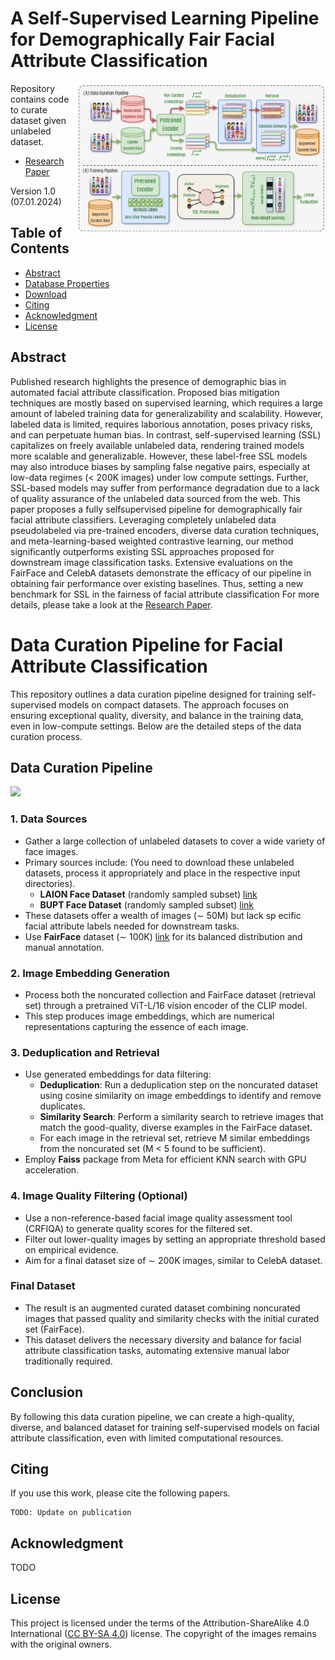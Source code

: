 # A Self-Supervised Learning Pipeline for Demographically Fair Facial Attribute Classification
<img src="Fig1.png" width="400" align="right" >

Repository contains code to curate dataset given unlabeled dataset.
- [Research Paper]()

Version 1.0 (07.01.2024)

## Table of Contents

- [Abstract](#abstract)
- [Database Properties](#database-properties)
- [Download](#download)
- [Citing](#citing)
- [Acknowledgment](#acknowledgment)
- [License](#license)


## Abstract
Published research highlights the presence of demographic bias in automated facial attribute classification.
Proposed bias mitigation techniques are mostly based on
supervised learning, which requires a large amount of
labeled training data for generalizability and scalability.
However, labeled data is limited, requires laborious annotation, poses privacy risks, and can perpetuate human
bias. In contrast, self-supervised learning (SSL) capitalizes on freely available unlabeled data, rendering trained
models more scalable and generalizable. However, these
label-free SSL models may also introduce biases by sampling false negative pairs, especially at low-data regimes
(< 200K images) under low compute settings. Further,
SSL-based models may suffer from performance degradation due to a lack of quality assurance of the unlabeled data
sourced from the web. This paper proposes a fully selfsupervised pipeline for demographically fair facial attribute
classifiers. Leveraging completely unlabeled data pseudolabeled via pre-trained encoders, diverse data curation
techniques, and meta-learning-based weighted contrastive
learning, our method significantly outperforms existing SSL
approaches proposed for downstream image classification
tasks. Extensive evaluations on the FairFace and CelebA
datasets demonstrate the efficacy of our pipeline in obtaining fair performance over existing baselines. Thus, setting
a new benchmark for SSL in the fairness of facial attribute
classification
For more details, please take a look at the [Research Paper]().

# Data Curation Pipeline for Facial Attribute Classification

This repository outlines a data curation pipeline designed for training self-supervised models on compact datasets. The approach focuses on ensuring exceptional quality, diversity, and balance in the training data, even in low-compute settings. Below are the detailed steps of the data curation process.

## Data Curation Pipeline
<img src="Fig2.png" width="700" >

### 1. Data Sources
- Gather a large collection of unlabeled datasets to cover a wide variety of face images.
- Primary sources include: (You need to download these unlabeled datasets, process it appropriately and place in the respective input directories).
  - **LAION Face Dataset** (randomly sampled subset) [link]()
  - **BUPT Face Dataset** (randomly sampled subset) [link]()
- These datasets offer a wealth of images (∼ 50M) but lack sp ecific facial attribute labels needed for downstream tasks.
- Use **FairFace** dataset (∼ 100K) [link]() for its balanced distribution and manual annotation.

### 2. Image Embedding Generation
- Process both the noncurated collection and FairFace dataset (retrieval set) through a pretrained ViT-L/16 vision encoder of the CLIP model.
- This step produces image embeddings, which are numerical representations capturing the essence of each image.

### 3. Deduplication and Retrieval
- Use generated embeddings for data filtering:
  - **Deduplication**: Run a deduplication step on the noncurated dataset using cosine similarity on image embeddings to identify and remove duplicates.
  - **Similarity Search**: Perform a similarity search to retrieve images that match the good-quality, diverse examples in the FairFace dataset.
  - For each image in the retrieval set, retrieve M similar embeddings from the noncurated set (M < 5 found to be sufficient).
- Employ **Faiss** package from Meta for efficient KNN search with GPU acceleration.

### 4. Image Quality Filtering (Optional)
- Use a non-reference-based facial image quality assessment tool (CRFIQA) to generate quality scores for the filtered set.
- Filter out lower-quality images by setting an appropriate threshold based on empirical evidence.
- Aim for a final dataset size of ∼ 200K images, similar to CelebA dataset.

### Final Dataset
- The result is an augmented curated dataset combining noncurated images that passed quality and similarity checks with the initial curated set (FairFace).
- This dataset delivers the necessary diversity and balance for facial attribute classification tasks, automating extensive manual labor traditionally required.

## Conclusion
By following this data curation pipeline, we can create a high-quality, diverse, and balanced dataset for training self-supervised models on facial attribute classification, even with limited computational resources.


## Citing

If you use this work, please cite the following papers.

```
TODO: Update on publication
```
## Acknowledgment

TODO

## License
This project is licensed under the terms of the Attribution-ShareAlike 4.0 International ([CC BY-SA 4.0](https://creativecommons.org/licenses/by-sa/4.0/)) license.
The copyright of the images remains with the original owners.
